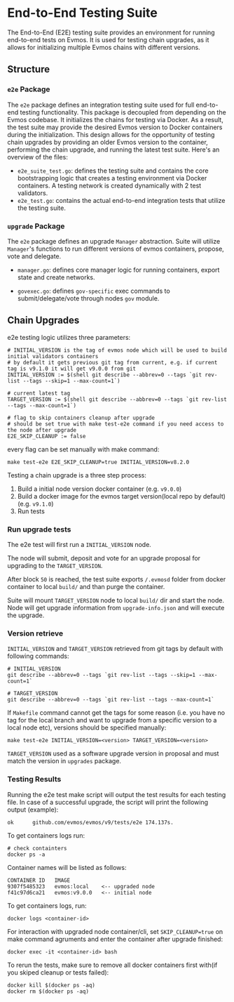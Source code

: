 # End-to-End Testing Suite

The End-to-End (E2E) testing suite provides an environment for running end-to-end tests on Evmos. It is used for testing chain upgrades, as it allows for initializing multiple Evmos chains with different versions.

## Structure

### `e2e` Package

The `e2e` package defines an integration testing suite used for full end-to-end testing functionality. This package is decoupled from depending on the Evmos codebase. It initializes the chains for testing via Docker.
As a result, the test suite may provide the desired Evmos version to Docker containers during the initialization. This design allows for the opportunity of testing chain upgrades by providing an older Evmos version to the container, performing the chain upgrade, and running the latest test suite. Here's an overview of the files:

* `e2e_suite_test.go`: defines the testing suite and contains the core bootstrapping logic that creates a testing environment via Docker containers. A testing network is created dynamically with 2 test validators.
* `e2e_test.go`: contains the actual end-to-end integration tests that utilize the testing suite.

### `upgrade` Package

The `e2e` package defines an upgrade `Manager` abstraction. Suite will utilize `Manager`'s functions to run different versions of evmos containers, propose, vote and delegate.

* `manager.go`: defines core manager logic for running containers, export state and create networks.

* `govexec.go`: defines `gov-specific` exec commands to submit/delegate/vote through nodes `gov` module.

## Chain Upgrades

e2e testing logic utilizes three parameters:

```shell
# INITIAL_VERSION is the tag of evmos node which will be used to build initial validators containers
# by default it gets previous git tag from current, e.g. if current tag is v9.1.0 it will get v9.0.0 from git
INITIAL_VERSION := $(shell git describe --abbrev=0 --tags `git rev-list --tags --skip=1 --max-count=1`)

# current latest tag
TARGET_VERSION := $(shell git describe --abbrev=0 --tags `git rev-list --tags --max-count=1`)

# flag to skip containers cleanup after upgrade
# should be set true with make test-e2e command if you need access to the node after upgrade
E2E_SKIP_CLEANUP := false
```

every flag can be set manually with make command:

```shell
make test-e2e E2E_SKIP_CLEANUP=true INITIAL_VERSION=v8.2.0
```

Testing a chain upgrade is a three step process:

1. Build a initial node version docker container (e.g. `v9.0.0`)
2. Build a docker image for the evmos target version(local repo by default) (e.g. `v9.1.0`)
3. Run tests

### Run upgrade tests

The e2e test will first run a `INITIAL_VERSION` node.

The node will submit, deposit and vote for an upgrade proposal for upgrading to the `TARGET_VERSION`.

After block `50` is reached, the test suite exports `/.evmosd` folder from docker container to local `build/` and than purge the container.

Suite will mount `TARGET_VERSION` node to local `build/` dir and start the node. Node will get upgrade information from `upgrade-info.json` and will execute the upgrade.

### Version retrieve

`INITIAL_VERSION` and `TARGET_VERSION` retrieved from git tags by default with following commands:

```shell
# INITIAL_VERSION
git describe --abbrev=0 --tags `git rev-list --tags --skip=1 --max-count=1`

# TARGET_VERSION
git describe --abbrev=0 --tags `git rev-list --tags --max-count=1`
```

If `Makefile` command cannot get the tags for some reason (i.e. you have no tag for the local branch and want to upgrade from a specific version to a local node etc), versions should be specified manually:

```shell
make test-e2e INITIAL_VERSION=<version> TARGET_VERSION=<version>
```

`TARGET_VERSION` used as a software upgrade version in proposal and must match the version in `upgrades` package.

### Testing Results

Running the e2e test make script will output the test results for each testing file. In case of a successful upgrade, the script will print the following output (example):

```log
ok  	github.com/evmos/evmos/v9/tests/e2e	174.137s.
```

To get containers logs run:

```shell
# check containters
docker ps -a
```

Container names will be listed as follows:

```log
CONTAINER ID   IMAGE
9307f5485323   evmos:local    <-- upgraded node
f41c97d6ca21   evmos:v9.0.0   <-- initial node
```

To get containers logs, run:

```shell
docker logs <container-id>
```

For interaction with upgraded node container/cli, set `SKIP_CLEANUP=true` on make command agruments and enter the container after upgrade finished:

```shell
docker exec -it <container-id> bash
```

To rerun the tests, make sure to remove all docker containers first with(if you skiped cleanup or tests failed):

```shell
docker kill $(docker ps -aq)
docker rm $(docker ps -aq)
```